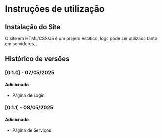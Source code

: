 # Instruções de utilização

## Instalação do Site

O site em HTML/CSS/JS é um projeto estático, logo pode ser utilizado tanto em servidores...

## Histórico de versões

### [0.1.0] - 07/05/2025
#### Adicionado
- Página de Login

### [0.1.1] - 08/05/2025
#### Adicionado
- Página de Serviços